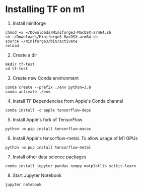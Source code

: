 # Installing TF on m1

1. Install miniforge

```
chmod +x ~/Downloads/Miniforge3-MacOSX-arm64.sh
sh ~/Downloads/Miniforge3-MacOSX-arm64.sh
source ~/miniforge3/bin/activate
reload
```

2. Create a dir

```
mkdir tf-test
cd tf-test
```

3. Create new Conda environment

```
conda create --prefix ./env python=3.8
conda activate ./env
```

4. Install TF Dependencies from Apple's Conda channel

```
conda install -c apple tensorflow-deps
```

5. Install Apple's fork of TensorFlow

```
python -m pip install tensorflow-macos
```

6. Install Apple's tensorflow-metal. To allow usage of M1 GPUs

```
python -m pup install tensorflow-metal
```

7. Install other data science packages

```
conda install jupyter pandas numpy matplotlib scikit-learn
```

8. Start Jupyter Notebook

```
jupyter notebook
```
